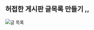 ## 허접한 게시판 글목록 만들기 ,,
![글 목록](https://github.com/onehowon/ormi3/assets/81984723/daabf8a8-863d-4aa9-a533-2c788bab0675)
